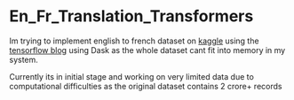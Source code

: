 # En_Fr_Translation_Transformers

Im trying to implement english to french dataset on [kaggle](https://www.kaggle.com/datasets/dhruvildave/en-fr-translation-dataset/code) using the [tensorflow blog](https://www.tensorflow.org/text/tutorials/transformer) using Dask as the whole dataset cant fit into memory in my system.

Currently its in initial stage and working on very limited data due to computational difficulties as the original dataset contains 2 crore+ records
